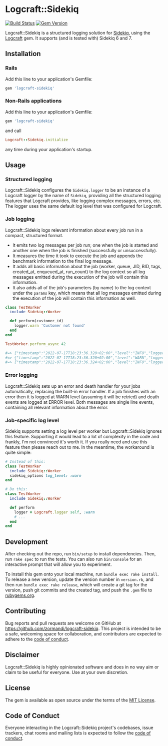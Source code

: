 # Logcraft::Sidekiq

[![Build Status](https://github.com/zormandi/logcraft-sidekiq/actions/workflows/main.yml/badge.svg)](https://github.com/zormandi/logcraft-sidekiq/actions/workflows/main.yml)
[![Gem Version](https://badge.fury.io/rb/logcraft-sidekiq.svg)](https://badge.fury.io/rb/logcraft-sidekiq)

Logcraft::Sidekiq is a structured logging solution for [Sidekiq](https://github.com/mperham/sidekiq), using
the [Logcraft](https://github.com/zormandi/logcraft) gem. It supports (and is tested with) Sidekiq 6 and 7.

## Installation

### Rails

Add this line to your application's Gemfile:

```ruby
gem 'logcraft-sidekiq'
```

### Non-Rails applications

Add this line to your application's Gemfile:

```ruby
gem 'logcraft-sidekiq'
```

and call

```ruby
Logcraft::Sidekiq.initialize
```

any time during your application's startup.

## Usage

### Structured logging

Logcraft::Sidekiq configures the `Sidekiq.logger` to be an instance of a Logcraft logger by the name of `Sidekiq`,
providing all the structured logging features that Logcraft provides, like logging complex messages, errors, etc.
The logger uses the same default log level that was configured for Logcraft.

### Job logging

Logcraft::Sidekiq logs relevant information about every job run in a compact, structured format.

* It emits two log messages per job run; one when the job is started and another one when the job is finished
  (successfully or unsuccessfully).
* It measures the time it took to execute the job and appends the benchmark information to the final log message.
* It adds all basic information about the job (worker, queue, JID, BID, tags, created_at, enqueued_at, run_count) to
  the log context so all log messages emitted during the execution of the job will contain this information.
* It also adds all of the job's parameters (by name) to the log context under the `params` key, which means that all 
  log messages emitted during the execution of the job will contain this information as well.

```ruby
class TestWorker
  include Sidekiq::Worker

  def perform(customer_id)
    logger.warn 'Customer not found'
  end
end

TestWorker.perform_async 42

#=> {"timestamp":"2022-07-17T18:23:36.320+02:00","level":"INFO","logger":"Sidekiq","hostname":"MacbookPro.local","pid":20740,"jid":"aad6c56ece22b115fb91821e","queue":"default","worker":"TestWorker","created_at":"2022-07-17T18:23:35.932+02:00","enqueued_at":"2022-07-17T18:23:35.932+02:00","run_count":1,"tid":"hrg","params":{"customer_id":42},"message":"TestWorker started"}
#=> {"timestamp":"2022-07-17T18:23:36.320+02:00","level":"WARN","logger":"Sidekiq","hostname":"MacbookPro.local","pid":20740,"jid":"aad6c56ece22b115fb91821e","queue":"default","worker":"TestWorker","created_at":"2022-07-17T18:23:35.932+02:00","enqueued_at":"2022-07-17T18:23:35.932+02:00","run_count":1,"tid":"hrg","params":{"customer_id":42},"message":"Customer not found"}
#=> {"timestamp":"2022-07-17T18:23:36.324+02:00","level":"INFO","logger":"Sidekiq","hostname":"MacbookPro.local","pid":20740,"jid":"aad6c56ece22b115fb91821e","queue":"default","worker":"TestWorker","created_at":"2022-07-17T18:23:35.932+02:00","enqueued_at":"2022-07-17T18:23:35.932+02:00","run_count":1,"tid":"hrg","params":{"customer_id":42},"duration":4,"duration_sec":0.004,"message":"TestWorker finished"}
```

### Error logging

Logcraft::Sidekiq sets up an error and death handler for your jobs automatically, replacing the built-in error handler.
If a job finishes with an error then it is logged at WARN level (assuming it will be retried) and death events are
logged at ERROR level. Both messages are single line events, containing all relevant information about the error.

### Job-specific log level

Sidekiq supports setting a log level per worker but Logcraft::Sidekiq ignores this feature. Supporting it would 
lead to a lot of complexity in the code and frankly, I'm not convinced it's worth it. If you really need and
use this feature then please reach out to me. In the meantime, the workaround is quite simple:

```ruby
# Instead of this:
class TestWorker
  include Sidekiq::Worker
  sidekiq_options log_level: :warn
end

# Do this:
class TestWorker
  include Sidekiq::Worker

  def perform
    logger = Logcraft.logger self, :warn
    # ...
  end
end
```

## Development

After checking out the repo, run `bin/setup` to install dependencies. Then, run `rake spec` to run the tests. You can
also run `bin/console` for an interactive prompt that will allow you to experiment.

To install this gem onto your local machine, run `bundle exec rake install`. To release a new version, update the
version number in `version.rb`, and then run `bundle exec rake release`, which will create a git tag for the version,
push git commits and the created tag, and push the `.gem` file to [rubygems.org](https://rubygems.org).

## Contributing

Bug reports and pull requests are welcome on GitHub at https://github.com/zormandi/logcraft-sidekiq. This project is
intended to be a safe, welcoming space for collaboration, and contributors are expected to adhere to
the [code of conduct](https://github.com/zormandi/logcraft-sidekiq/blob/master/CODE_OF_CONDUCT.md).

## Disclaimer

Logcraft::Sidekiq is highly opinionated software and does in no way aim or claim to be useful for everyone.
Use at your own discretion.

## License

The gem is available as open source under the terms of the [MIT License](https://opensource.org/licenses/MIT).

## Code of Conduct

Everyone interacting in the Logcraft::Sidekiq project's codebases, issue trackers, chat rooms and mailing lists is
expected to follow the [code of conduct](https://github.com/zormandi/logcraft-sidekiq/blob/master/CODE_OF_CONDUCT.md).
